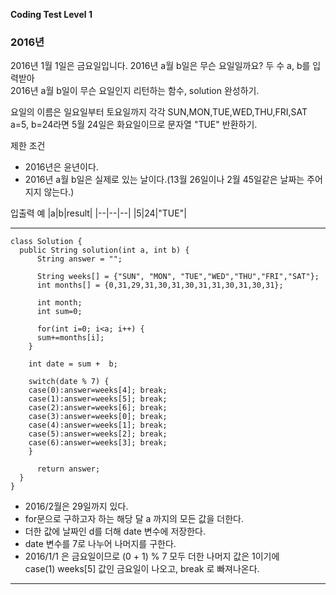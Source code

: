 __Coding Test Level 1__

### 2016년

2016년 1월 1일은 금요일입니다. 2016년 a월 b일은 무슨 요일일까요? 두 수 a, b를 입력받아<br>
2016년 a월 b일이 무슨 요일인지 리턴하는 함수, solution 완성하기.

요일의 이름은 일요일부터 토요일까지 각각 SUN,MON,TUE,WED,THU,FRI,SAT<br>
a=5, b=24라면 5월 24일은 화요일이므로 문자열 "TUE" 반환하기.

제한 조건
- 2016년은 윤년이다.
- 2016년 a월 b일은 실제로 있는 날이다.(13월 26일이나 2월 45일같은 날짜는 주어지지 않는다.)

입출력 예
|a|b|result|
|--|--|--|
|5|24|"TUE"|

---

    class Solution {
      public String solution(int a, int b) {
          String answer = "";

          String weeks[] = {"SUN", "MON", "TUE","WED","THU","FRI","SAT"};
          int months[] = {0,31,29,31,30,31,30,31,31,30,31,30,31};

          int month;
          int sum=0;

          for(int i=0; i<a; i++) {
          sum+=months[i];
        }

        int date = sum +  b;

        switch(date % 7) {
        case(0):answer=weeks[4]; break;
        case(1):answer=weeks[5]; break;
        case(2):answer=weeks[6]; break;
        case(3):answer=weeks[0]; break;
        case(4):answer=weeks[1]; break;
        case(5):answer=weeks[2]; break;
        case(6):answer=weeks[3]; break;
        }

          return answer;
      }
    }

- 2016/2월은 29일까지 있다.
- for문으로 구하고자 하는 해당 달 a 까지의 모든 값을 더한다.
- 더한 값에 날짜인 d를 더해 date 변수에 저장한다.
- date 변수를 7로 나누어 나머지를 구한다.
- 2016/1/1 은 금요일이므로 (0 + 1) % 7 모두 더한 나머지 값은 1이기에<br>
    case(1) weeks[5] 값인 금요일이 나오고, break 로 빠져나온다.

---
